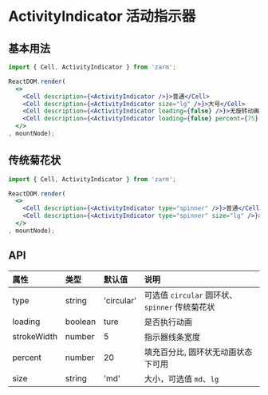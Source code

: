 # ActivityIndicator 活动指示器

## 基本用法

```jsx
import { Cell, ActivityIndicator } from 'zarm';

ReactDOM.render(
  <>
    <Cell description={<ActivityIndicator />}>普通</Cell>
    <Cell description={<ActivityIndicator size="lg" />}>大号</Cell>
    <Cell description={<ActivityIndicator loading={false} />}>无旋转动画</Cell>
    <Cell description={<ActivityIndicator loading={false} percent={75} />}>指定百分比</Cell>
  </>
, mountNode);
```



## 传统菊花状

```jsx
import { Cell, ActivityIndicator } from 'zarm';

ReactDOM.render(
  <>
    <Cell description={<ActivityIndicator type="spinner" />}>普通</Cell>
    <Cell description={<ActivityIndicator type="spinner" size="lg" />}>大号</Cell>
  </>
, mountNode);
```



## API

| 属性 | 类型 | 默认值 | 说明 |
| :--- | :--- | :--- | :--- |
| type | string | 'circular' | 可选值 `circular` 圆环状、`spinner` 传统菊花状 |
| loading | boolean | ture | 是否执行动画 |
| strokeWidth | number | 5 | 指示器线条宽度 |  
| percent | number | 20 | 填充百分比, 圆环状无动画状态下可用 |
| size | string | 'md' | 大小，可选值 `md`、`lg` |
